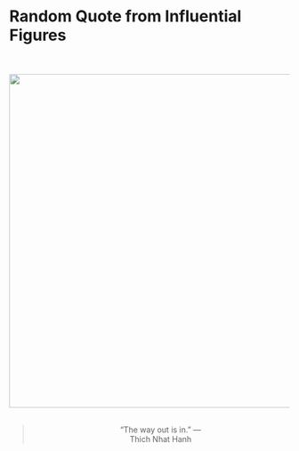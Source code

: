 # Random Quote from Influential Figures

<div align="center">
  <br>
  <br>
  <a href="https://en.wikipedia.org/wiki/Th%C3%ADch_Nh%E1%BA%A5t_H%E1%BA%A1nh" title="Thích Nhất Hạnh - Wikipedia"><img src="https://upload.wikimedia.org/wikipedia/commons/1/1b/Thich_Nhat_Hanh_12_%28cropped%29.jpg" width="600px"></a>
  <br>
  <br>
  <blockquote>&ldquo;The way out is in.&rdquo; &mdash; <footer>Thich Nhat Hanh</footer></blockquote>
</div>
  